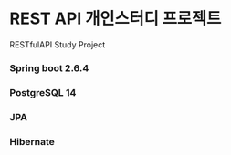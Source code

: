 # REST API 개인스터디 프로젝트
RESTfulAPI Study Project

### Spring boot 2.6.4
### PostgreSQL 14
### JPA
### Hibernate
